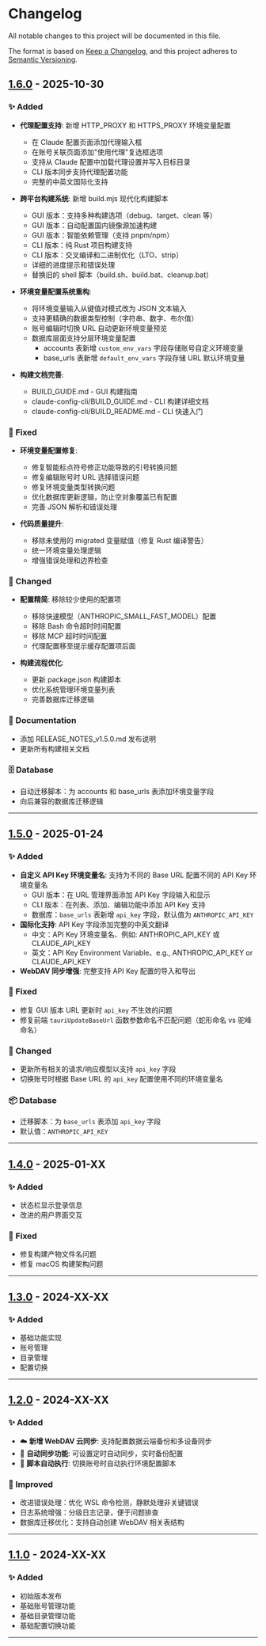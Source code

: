 # Changelog

All notable changes to this project will be documented in this file.

The format is based on [Keep a Changelog](https://keepachangelog.com/en/1.0.0/),
and this project adheres to [Semantic Versioning](https://semver.org/spec/v2.0.0.html).

## [1.6.0] - 2025-10-30

### ✨ Added
- **代理配置支持**: 新增 HTTP_PROXY 和 HTTPS_PROXY 环境变量配置
  - 在 Claude 配置页面添加代理输入框
  - 在账号关联页面添加"使用代理"复选框选项
  - 支持从 Claude 配置中加载代理设置并写入目标目录
  - CLI 版本同步支持代理配置功能
  - 完整的中英文国际化支持

- **跨平台构建系统**: 新增 build.mjs 现代化构建脚本
  - GUI 版本：支持多种构建选项（debug、target、clean 等）
  - GUI 版本：自动配置国内镜像源加速构建
  - GUI 版本：智能依赖管理（支持 pnpm/npm）
  - CLI 版本：纯 Rust 项目构建支持
  - CLI 版本：交叉编译和二进制优化（LTO、strip）
  - 详细的进度提示和错误处理
  - 替换旧的 shell 脚本（build.sh、build.bat、cleanup.bat）

- **环境变量配置系统重构**:
  - 将环境变量输入从键值对模式改为 JSON 文本输入
  - 支持更精确的数据类型控制（字符串、数字、布尔值）
  - 账号编辑时切换 URL 自动更新环境变量预览
  - 数据库层面支持分层环境变量配置
    - accounts 表新增 `custom_env_vars` 字段存储账号自定义环境变量
    - base_urls 表新增 `default_env_vars` 字段存储 URL 默认环境变量

- **构建文档完善**:
  - BUILD_GUIDE.md - GUI 构建指南
  - claude-config-cli/BUILD_GUIDE.md - CLI 构建详细文档
  - claude-config-cli/BUILD_README.md - CLI 快速入门

### 🐛 Fixed
- **环境变量配置修复**:
  - 修复智能标点符号修正功能导致的引号转换问题
  - 修复编辑账号时 URL 选择错误问题
  - 修复环境变量类型转换问题
  - 优化数据库更新逻辑，防止空对象覆盖已有配置
  - 完善 JSON 解析和错误处理

- **代码质量提升**:
  - 移除未使用的 migrated 变量赋值（修复 Rust 编译警告）
  - 统一环境变量处理逻辑
  - 增强错误处理和边界检查

### 🔧 Changed
- **配置精简**: 移除较少使用的配置项
  - 移除快速模型（ANTHROPIC_SMALL_FAST_MODEL）配置
  - 移除 Bash 命令超时时间配置
  - 移除 MCP 超时时间配置
  - 代理配置移至提示缓存配置项后面

- **构建流程优化**:
  - 更新 package.json 构建脚本
  - 优化系统管理环境变量列表
  - 完善数据库迁移逻辑

### 📝 Documentation
- 添加 RELEASE_NOTES_v1.5.0.md 发布说明
- 更新所有构建相关文档

### 🗄️ Database
- 自动迁移脚本：为 accounts 和 base_urls 表添加环境变量字段
- 向后兼容的数据库迁移逻辑

---

## [1.5.0] - 2025-01-24

### ✨ Added
- **自定义 API Key 环境变量名**: 支持为不同的 Base URL 配置不同的 API Key 环境变量名
  - GUI 版本：在 URL 管理界面添加 API Key 字段输入和显示
  - CLI 版本：在列表、添加、编辑功能中添加 API Key 支持
  - 数据库：`base_urls` 表新增 `api_key` 字段，默认值为 `ANTHROPIC_API_KEY`
- **国际化支持**: API Key 字段添加完整的中英文翻译
  - 中文：API Key 环境变量名、例如: ANTHROPIC_API_KEY 或 CLAUDE_API_KEY
  - 英文：API Key Environment Variable、e.g., ANTHROPIC_API_KEY or CLAUDE_API_KEY
- **WebDAV 同步增强**: 完整支持 API Key 配置的导入和导出

### 🐛 Fixed
- 修复 GUI 版本 URL 更新时 `api_key` 不生效的问题
- 修复前端 `tauriUpdateBaseUrl` 函数参数命名不匹配问题（蛇形命名 vs 驼峰命名）

### 📝 Changed
- 更新所有相关的请求/响应模型以支持 `api_key` 字段
- 切换账号时根据 Base URL 的 `api_key` 配置使用不同的环境变量名

### 📦 Database
- 迁移脚本：为 `base_urls` 表添加 `api_key` 字段
- 默认值：`ANTHROPIC_API_KEY`

---

## [1.4.0] - 2025-01-XX

### ✨ Added
- 状态栏显示登录信息
- 改进的用户界面交互

### 🐛 Fixed
- 修复构建产物文件名问题
- 修复 macOS 构建架构问题

---

## [1.3.0] - 2024-XX-XX

### ✨ Added
- 基础功能实现
- 账号管理
- 目录管理
- 配置切换

---

## [1.2.0] - 2024-XX-XX

### ✨ Added
- ☁️ **新增 WebDAV 云同步**: 支持配置数据云端备份和多设备同步
- 🔄 **自动同步功能**: 可设置定时自动同步，实时备份配置
- 🚀 **脚本自动执行**: 切换账号时自动执行环境配置脚本

### 🔧 Improved
- 改进错误处理：优化 WSL 命令检测，静默处理非关键错误
- 日志系统增强：分级日志记录，便于问题排查
- 数据库迁移优化：支持自动创建 WebDAV 相关表结构

---

## [1.1.0] - 2024-XX-XX

### ✨ Added
- 初始版本发布
- 基础账号管理功能
- 基础目录管理功能
- 基础配置切换功能

---

[1.6.0]: https://github.com/ronghuaxueleng/claude-code-config-manage-gui/compare/v1.5.0...v1.6.0
[1.5.0]: https://github.com/ronghuaxueleng/claude-code-config-manage-gui/compare/v1.4.0...v1.5.0
[1.4.0]: https://github.com/ronghuaxueleng/claude-code-config-manage-gui/compare/v1.3.0...v1.4.0
[1.3.0]: https://github.com/ronghuaxueleng/claude-code-config-manage-gui/compare/v1.2.0...v1.3.0
[1.2.0]: https://github.com/ronghuaxueleng/claude-code-config-manage-gui/compare/v1.1.0...v1.2.0
[1.1.0]: https://github.com/ronghuaxueleng/claude-code-config-manage-gui/releases/tag/v1.1.0

